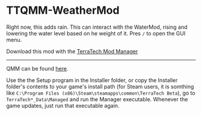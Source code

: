 # TTQMM-WeatherMod
Right now, this adds rain. This can interact with the WaterMod, rising and lowering the water level based on he weight of it. Pres `/` to open the GUI menu. 

Download this mod with the [TerraTech Mod Manager](https://github.com/Aceba1/TerraTech-Mod-Manager)

<hr>

QMM can be found [here](https://github.com/QModManager/TerraTech).

Use the the Setup program in the Installer folder, or copy the Installer folder's contents to your game's install path (for Steam users, it is somthing like `C:\Program Files (x86)\Steam\steamapps\common\TerraTech Beta`),  go to `TerraTech*_Data\Managed` and run the Manager executable. Whenever the game updates, just run that executable again.
